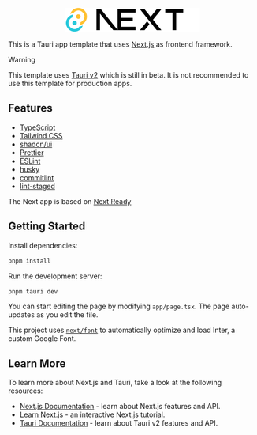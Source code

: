 <p align="center">
    <img src="https://github.com/dan5py/tauri-next/blob/main/public/logo.svg?raw=true" height="48" alt="Tauri Next">
</p>

This is a Tauri app template that uses [Next.js](https://nextjs.org/) as frontend framework.

> [!WARNING]
> This template uses [Tauri v2](https://beta.tauri.app/) which is still in beta. It is not recommended to use this template for production apps.

## Features

- [TypeScript](https://www.typescriptlang.org/)
- [Tailwind CSS](https://tailwindcss.com/)
- [shadcn/ui](https://ui.shadcn.com)
- [Prettier](https://prettier.io/)
- [ESLint](https://eslint.org/)
- [husky](https://typicode.github.io/husky/#/)
- [commitlint](https://commitlint.js.org/)
- [lint-staged](https://github.com/lint-staged/lint-staged)

The Next app is based on [Next Ready](https://github.com/dan5py/next-ready)

## Getting Started

Install dependencies:

```bash
pnpm install
```

Run the development server:

```bash
pnpm tauri dev
```

You can start editing the page by modifying `app/page.tsx`. The page auto-updates as you edit the file.

This project uses [`next/font`](https://nextjs.org/docs/basic-features/font-optimization) to automatically optimize and load Inter, a custom Google Font.

## Learn More

To learn more about Next.js and Tauri, take a look at the following resources:

- [Next.js Documentation](https://nextjs.org/docs) - learn about Next.js features and API.
- [Learn Next.js](https://nextjs.org/learn) - an interactive Next.js tutorial.
- [Tauri Documentation](https://beta.tauri.app/guides/) - learn about Tauri v2 features and API.
